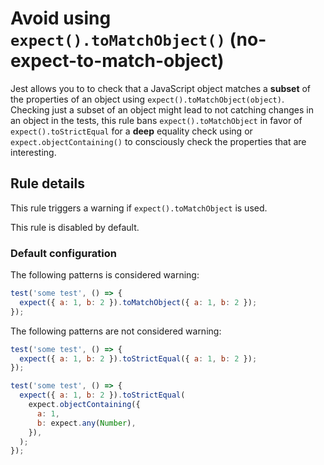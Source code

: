 # Avoid using `expect().toMatchObject()` (no-expect-to-match-object)

Jest allows you to to check that a JavaScript object matches a **subset** of the
properties of an object using `expect().toMatchObject(object)`. Checking just a
subset of an object might lead to not catching changes in an object in the
tests, this rule bans `expect().toMatchObject` in favor of
`expect().toStrictEqual` for a **deep** equality check using or
`expect.objectContaining()` to consciously check the properties that are
interesting.

## Rule details

This rule triggers a warning if `expect().toMatchObject` is used.

This rule is disabled by default.

### Default configuration

The following patterns is considered warning:

```js
test('some test', () => {
  expect({ a: 1, b: 2 }).toMatchObject({ a: 1, b: 2 });
});
```

The following patterns are not considered warning:

```js
test('some test', () => {
  expect({ a: 1, b: 2 }).toStrictEqual({ a: 1, b: 2 });
});

test('some test', () => {
  expect({ a: 1, b: 2 }).toStrictEqual(
    expect.objectContaining({
      a: 1,
      b: expect.any(Number),
    }),
  );
});
```
